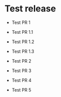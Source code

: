 # Test release

- Test PR 1
- Test PR 1.1
- Test PR 1.2
- Test PR 1.3

- Test PR 2

- Test PR 3

- Test PR 4

- Test PR 5
